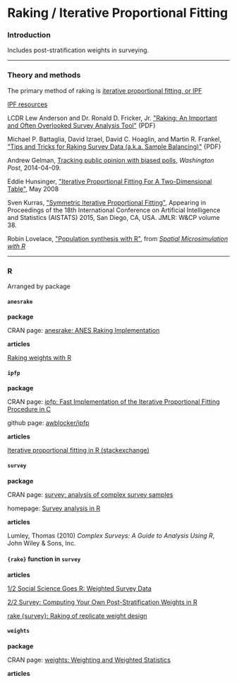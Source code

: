 # Raking / Iterative Proportional Fitting

### Introduction

Includes post-stratification weights in surveying.

---
### Theory and methods

The primary method of raking is [iterative proportional fitting, or IPF](https://en.wikipedia.org/wiki/Iterative_proportional_fitting)

[IPF resources](http://www.demog.berkeley.edu/~eddieh/datafitting.html)

LCDR Lew Anderson and Dr. Ronald D. Fricker, Jr. ["Raking: An Important and Often Overlooked Survey Analysis Tool"](http://faculty.nps.edu/rdfricke/docs/RakingArticleV2.2.pdf) {PDF}

Michael P. Battaglia, David Izrael, David C. Hoaglin, and Martin R. Frankel, ["Tips and Tricks for Raking Survey Data (a.k.a. Sample Balancing)"](http://www.amstat.org/sections/srms/Proceedings/y2004/files/Jsm2004-000074.pdf) {PDF}

Andrew Gelman, [Tracking public opinion with biased polls](https://www.washingtonpost.com/news/monkey-cage/wp/2014/04/09/tracking-public-opinion-with-biased-polls/), _Washington Post_, 2014-04-09.

Eddie Hunsinger, ["Iterative Proportional Fitting For A
Two-Dimensional Table"](http://www.demog.berkeley.edu/~eddieh/IPFDescription/AKDOLWDIPFTWOD.pdf), May 2008

Sven Kurras, ["Symmetric Iterative Proportional Fitting"](http://www.jmlr.org/proceedings/papers/v38/kurras15.pdf), Appearing in Proceedings of the 18th International Conference on Artificial Intelligence and Statistics (AISTATS) 2015, San Diego, CA, USA. JMLR: W&CP volume 38.

Robin Lovelace, ["Population synthesis with R"](http://robinlovelace.net/spatial-microsim-book/smsim-in-R.html), from [_Spatial Microsimulation with R_](http://robinlovelace.net/spatial-microsim-book/)

---
### R

Arranged by package

#### `anesrake`

**package**

CRAN page: [anesrake: ANES Raking Implementation](https://cran.r-project.org/web/packages/anesrake/index.html)

**articles**

[Raking weights with R](http://sdaza.com/survey/2012/08/25/raking/)

#### `ipfp`

**package**

CRAN page: [ipfp: Fast Implementation of the Iterative Proportional Fitting Procedure in C](https://cran.r-project.org/web/packages/ipfp/)

github page: [awblocker/ipfp](https://github.com/awblocker/ipfp)

**articles**

[Iterative proportional fitting in R (stackexchange)](http://stats.stackexchange.com/questions/59115/iterative-proportional-fitting-in-r)

#### `survey`

**package**

CRAN page: [survey: analysis of complex survey samples](https://cran.r-project.org/web/packages/survey/index.html)

homepage: [Survey analysis in R](http://r-survey.r-forge.r-project.org/survey/)

**articles**

Lumley, Thomas (2010) _Complex Surveys: A Guide to Analysis Using R_, John Wiley & Sons, Inc.

#### `{rake}` function in `survey`

**articles**

[1/2 Social Science Goes R: Weighted Survey Data](http://tophcito.blogspot.ca/2014/04/social-science-goes-r-weighted-survey.html)

[2/2 Survey: Computing Your Own Post-Stratification Weights in R](http://tophcito.blogspot.ca/2014/04/survey-computing-your-own-post.html)

[rake {survey}: Raking of replicate weight design](http://faculty.washington.edu/tlumley/old-survey/html/rake.html)


#### `weights`

**package**

CRAN page: [weights: Weighting and Weighted Statistics](https://cran.r-project.org/web/packages/weights/index.html)


**articles**


